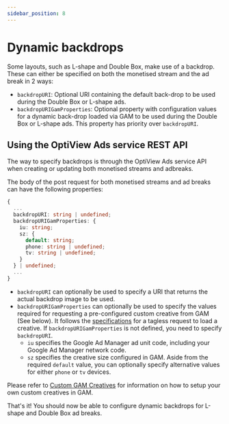```yaml
---
sidebar_position: 8
---
```


# Dynamic backdrops

Some layouts, such as L-shape and Double Box, make use of a backdrop. These can either be specified on both the monetised stream and the ad break in 2 ways:

- `backdropURI`: Optional URI containing the default back-drop to be used during the Double Box or L-shape ads.
- `backdropURIGamProperties`: Optional property with configuration values for a dynamic back-drop loaded via GAM to be used during the Double Box or L-shape ads. This property has priority over `backdropURI`.

## Using the OptiView Ads service REST API

The way to specify backdrops is through the OptiView Ads service API when creating or updating both monetised streams and adbreaks.

The body of the post request for both monetised streams and ad breaks can have the following properties:

```ts
{
  ...
  backdropURI: string | undefined;
  backdropURIGamProperties: {
    iu: string;
    sz: {
      default: string;
      phone: string | undefined;
      tv: string | undefined;
    }
  } | undefined;
  ...
}
```

- `backdropURI` can optionally be used to specify a URI that returns the actual backdrop image to be used.
- `backdropURIGamProperties` can optionally be used to specify the values required for requesting a pre-configured custom creative from GAM (See below). It follows the [specifications](https://support.google.com/admanager/answer/2623168#zippy=%2Crequired-parameters) for a tagless request to load a creative. If `backdropURIGamProperties` is not defined, you need to specify `backdropURI`.
  - `iu` specifies the Google Ad Manager ad unit code, including your Google Ad Manager network code.
  - `sz` specifies the creative size configured in GAM. Aside from the required `default` value, you can optionally specify alternative values for either `phone` or `tv` devices.

Please refer to [Custom GAM Creatives](../gam-custom-creatives) for information on how to setup your own custom creatives in GAM.

That's it! You should now be able to configure dynamic backdrops for L-shape and Double Box ad breaks.
